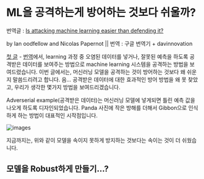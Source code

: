 # ML을 공격하는게 방어하는 것보다 쉬울까?

번역글 : [Is attacking machine learning easier than defending it?](http://www.cleverhans.io/security/privacy/ml/2017/02/15/why-attacking-machine-learning-is-easier-than-defending-it.html)

by Ian oodfellow and Nicolas Papernot || 번역 : 구글 번역기 + davinnovation

[첫 글](http://www.cleverhans.io/security/privacy/ml/2016/12/15/breaking-things-is-easy.html) - [번역]()에서, learning 과정 중 오염된 데이터를 넣거나, 잘못된 예측을 하도록 공격받은 데이터를 보여주는 방법으로 machine learning 시스템을 공격하는 방법을 보여드렸습니다. 이번 글에서는, 머신러닝 모델을 공격하는 것이 방어하는 것보다 왜 쉬운지 말씀드리려고 합니다. 음... 공격받은 데이터에 대한 효과적인 방어 방법을 왜 못 찾았고, 우리가 생각한 몇가지 방법을 보여드리겠습니다. 

Adverserial example(공격받은 데이터)는 머신러닝 모델에 넣게되면 틀린 예측 값을 나오게 하도록 디자인되었습니다. Panda 사진에 작은 방해를 더해서 Gibbon으로 인식하게 하는 방법이 대표적인 시작점입니다.

![images](http://cleverhans.io/assets/adversarial-example.png)


지금까지는, 위와 같이 모델을 속이지 못하게 방지하는 것보다는 속이는 것이 더 쉬웠습니다.

## 모델을 Robust하게 만들기...?